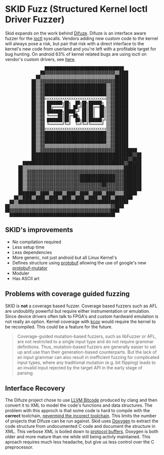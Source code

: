 # SKID Fuzz (Structured Kernel Ioctl Driver Fuzzer)

Skid expands on the work behind [Difuze](https://acmccs.github.io/papers/p2123-corinaA.pdf). Difuze is an interface aware fuzzer for the [ioctl](https://man7.org/linux/man-pages/man2/ioctl.2.html) syscalls. Vendors adding new custom code to the kernel will always pose a risk, but pair that risk with a direct interface to the kernel's new code from userland and you're left with a profitable target for bug hunting. On android 63% of kernel related bugs are using ioctl on vendor's custom drivers, see [here](https://events.static.linuxfound.org/sites/events/files/slides/Android-%20protecting%20the%20kernel.pdf).

```
                  ████████████████████████████████████
                ██▓▓▓▓▓▓▓▓▓▓▓▓▓▓▓▓▓▓▓▓▓▓▓▓▓▓▓▓▓▓▓▓▒▒████
              ██▒▒▒▒▒▒▒▒▒▒▒▒▒▒▒▒▒▒▒▒▒▒▒▒▒▒▒▒▒▒▒▒▒▒██████      
            ██▒▒▓▓▓▓▓▓▓▓▓▓▓▓▓▓▓▓▓▓▓▓▓▓▓▓▓▓▓▓▓▓▓▓▓▓██████      
            ██▒▒▓▓████████████████████████████▒▒▓▓██████
            ██▒▒▓▓████████████████████████████▒▒▓▓██████
            ██▒▒▓▓████████████████████████████▒▒▓▓██████
            ██▒▒▓▓xxxxxxxxxxxxxxxxxxxxxxxxxxxx▒▒▓▓██████
            ██▒▒▓▓ ███████╗██╗  ██╗██╗██████╗ ▒▒▓▓██████
            ██▒▒▓▓ ██╔════╝██║ ██╔╝██║██╔══██╗▒▒▓▓██████
            ██▒▒▓▓ ███████╗█████╔╝ ██║██║  ██║▒▒▓▓██████
            ██▒▒▓▓ ╚════██║██╔═██╗ ██║██║  ██║▒▒▓▓██████
            ██▒▒▓▓ ███████║██║  ██╗██║██████╔╝▒▒▓▓██████
            ██▒▒▓▓ ╚══════╝╚═╝  ╚═╝╚═╝╚═════╝ ▒▒▓▓██████
            ██▒▒▓▓xxxxxxxxxxxxxxxxxxxxxxxxxxxx▒▒▓▓██████
            ██▒▒▓▓████████████████████████████▒▒▓▓██████
            ██▒▒▓▓████████████████████████████▒▒▓▓██████
            ██▒▒▓▓████████████████████████████▒▒▓▓██████      
            ██▒▒▓▓▒▒▒▒▒▒▒▒▒▒▒▒▒▒▒▒▒▒▒▒▒▒▒▒▒▒▒▒▒▒▓▓██████
            ██▒▒▓▓▓▓▓▓▓▓▓▓▓▓▓▓▓▓▓▓▓▓▓▓▓▓▓▓▓▓▓▓▓▓▓▓██████████  
            ██████████████████████████████████████████████▓▓██
            ████████████████████████████████████████████▓▓████
        ██████████████████████████████████████████████▓▓██████
      ██▒▒▒▒▒▒▒▒▒▒▒▒▒▒▒▒▒▒▒▒▒▒▒▒▒▒▒▒▒▒▒▒▒▒▒▒▒▒▒▒▒▒▒▒▒▒████████
      ██▒▒▓▓▓▓▓▓▓▓▓▓▓▓▓▓▓▓▓▓▓▓▓▓▓▓▓▓▓▓▓▓▓▓▓▓▓▓▓▓▓▓▓▓▓▓████████
      ██▒▒▓▓▓▓▓▓▓▓▓▓▓▓▓▓▓▓▓▓▓▓▓▓▓▓████████████████▓▓▓▓████████
      ██▒▒▓▓▓▓▓▓▓▓▓▓▓▓▓▓▓▓▓▓▓▓▓▓▓▓████████████████▓▓▓▓████████
      ██▒▒▓▓▓▓▓▓▓▓▓▓▓▓▓▓▓▓▓▓▓▓▓▓▓▓▓▓▓▓▓▓▓▓▓▓██▓▓▓▓▓▓▓▓████████
      ██▒▒▓▓▓▓▓▓▓▓▓▓▓▓▓▓▓▓▓▓▓▓▓▓▓▓▓▓▓▓▓▓▓▓▓▓▓▓▓▓▓▓▓▓▓▓████████
      ████████▒▒████▒▒████▒▒████▒▒████▒▒████▒▒████▒▒▒▒██████  
    ██▒▒████▒▒████▒▒████▒▒████▒▒████▒▒████▒▒████▒▒████████    
  ██▒▒██████████████████████████████████████████████████      
██▒▒▒▒▒▒▒▒▒▒▒▒▒▒▒▒▒▒▒▒▒▒▒▒▒▒▒▒▒▒▒▒▒▒▒▒▒▒▒▒▒▒▒▒▒▒▓▓████        
██▓▓▓▓▓▓▓▓▓▓▓▓▓▓▓▓▓▓▓▓▓▓▓▓▓▓▓▓▓▓▓▓▓▓▓▓▓▓▓▓▓▓▓▓▓▓████          
  ████████████████████████████████████████████████
```

## SKID's improvements

* No compilation required
* Less setup time
* Less dependencies
* More generic, not just android but all Linux Kernel's
* Defines structure using [protobuf](https://github.com/protocolbuffers/protobuf) allowing the use of google's new [protobuf-mutator](https://github.com/google/libprotobuf-mutator)
* Moduler
* Has ASCII art

## Problems with coverage guided fuzzing

SKID is __not__ a coverage based fuzzer. Coverage based fuzzers such as AFL are undoubltly powerful but require either instrumentation or emulation. Since device drivers often talk to FPGA's and custom hardward emulation is not really an option. Kernel coverage with [kcov](https://www.kernel.org/doc/html/latest/dev-tools/kcov.html) would require the kernel to be recompiled. This could be a feature for the future.

> Coverage-guided mutation-based fuzzers, such as libFuzzer or AFL, are not restricted to a single input type and do not require grammar definitions. Thus, mutation-based fuzzers are generally easier to set up and use than their generation-based counterparts. But the lack of an input grammar can also result in inefficient fuzzing for complicated input types, where any traditional mutation (e.g. bit flipping) leads to an invalid input rejected by the target API in the early stage of parsing.

## Interface Recovery

The Difuze project chose to use [LLVM Bitcode](https://llvm.org/docs/BitCodeFormat.html) produced by clang and then convert it to XML to model the code's functions and data structures. The problem with this approch is that some code is hard to compile with the __correct__ toolchain, [nevermind the incorect toolchain](https://lwn.net/Articles/734071/). This limits the number of projects that Difuze can be run against. Skid uses [Doxygen](https://www.doxygen.nl/index.html) to extract the code structure from undocumented C code and document the structure in XML. This verbose XML is boiled down to [protocol buffers](https://github.com/protocolbuffers/protobuf). Doxygen is both older and more mature than me while still being activly maintained. This aproach requires much less headache, but give us less control over the C preprocessor.
